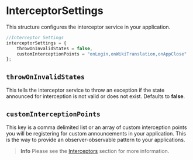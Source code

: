 # InterceptorSettings

This structure configures the interceptor service in your application.

```javascript
//Interceptor Settings
interceptorSettings = {
    throwOnInvalidStates = false,
    customInterceptionPoints = "onLogin,onWikiTranslation,onAppClose"
};
```

## `throwOnInvalidStates`

This tells the interceptor service to throw an exception if the state announced for interception is not valid or does not exist. Defaults to **false**.

## `customInterceptionPoints`

This key is a comma delimited list or an array of custom interception points you will be registering for custom announcements in your application. This is the way to provide an observer-observable pattern to your applications.

> **Info** Please see the [Interceptors](../../../../the-basics/interceptors/) section for more information.

